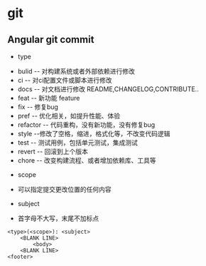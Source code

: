 # git

## Angular git commit
 + type
  - bulid  -- 对构建系统或者外部依赖进行修改
  - ci    -- 对ci配置文件或脚本进行修改
  - docs  -- 对文档进行修改 README,CHANGELOG,CONTRIBUTE..
  - feat  -- 新功能 feature
  - fix   -- 修复bug
  - pref  -- 优化相关，如提升性能、体验
  - refactor  -- 代码重构，没有新功能，没有修复bug
  - style  --修改了空格，缩进，格式化等，不改变代码逻辑
  - test   -- 测试用例，包括单元测试，集成测试
  - revert -- 回滚到上个版本
  - chore  -- 改变构建流程、或者增加依赖库、工具等
 + scope
  - 可以指定提交更改位置的任何内容
 + subject
  - 首字母不大写，末尾不加标点

```
<type>(<scope>): <subject>
	<BLANK LINE>
		<body>
	<BLANK LINE>
<footer>
```